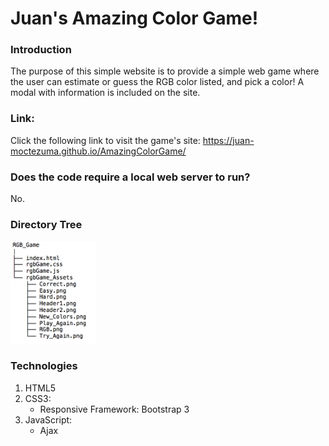 # Juan's Amazing Color Game!

### Introduction
The purpose of this simple website is to provide a simple web game where the user can estimate or guess 
the RGB color listed, and pick a color! A modal with information is included on the site.

### Link:
Click the following link to visit the game's site: https://juan-moctezuma.github.io/AmazingColorGame/ 

### Does the code require a local web server to run?
No.

### Directory Tree
<img src="Image/Directory_RGB_Game.png" width="27%">

### Technologies
1. HTML5
2. CSS3:
   * Responsive Framework: Bootstrap 3
3. JavaScript:
   * Ajax
